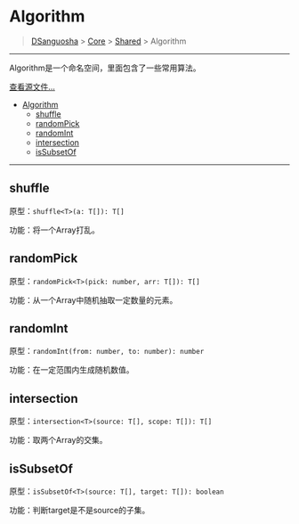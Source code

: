 # Algorithm

> [DSanguosha](../../index.md) > [Core](../core-index.md) > [Shared](./shared-index.md) > Algorithm

___

Algorithm是一个命名空间，里面包含了一些常用算法。

[查看源文件...](../../../src/core/shares/libs/algorithm/index.ts)

- [Algorithm](#algorithm)
  - [shuffle](#shuffle)
  - [randomPick](#randompick)
  - [randomInt](#randomint)
  - [intersection](#intersection)
  - [isSubsetOf](#issubsetof)

___

## shuffle
  
  原型：`shuffle<T>(a: T[]): T[]`

  功能：将一个Array打乱。

## randomPick

  原型：`randomPick<T>(pick: number, arr: T[]): T[]`

  功能：从一个Array中随机抽取一定数量的元素。

## randomInt

  原型：`randomInt(from: number, to: number): number`

  功能：在一定范围内生成随机数值。

## intersection

  原型：`intersection<T>(source: T[], scope: T[]): T[]`

  功能：取两个Array的交集。

## isSubsetOf

  原型：`isSubsetOf<T>(source: T[], target: T[]): boolean`

  功能：判断target是不是source的子集。
